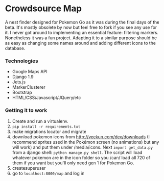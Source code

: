 # Crowdsource Map
A nest finder designed for Pokemon Go as it was during the final days of the beta. It's mostly obsolete by now but feel free to fork if you see any use for it. I never got around to implementing an essential feature: filtering markers. Nonetheless it was a fun project. Adapting it to a similar purpose should be as easy as changing some names around and adding different icons to the database.

### Technologies
- Google Maps API
- Django 1.9
- Jets.js
- MarkerClusterer
- Bootstrap
- HTML/CSS/Javascript/JQuery/etc

### Getting it to work
1. Create and run a virtualenv.
2. ```pip install -r requirements.txt```
3. make migrations locator and migrate
4. download pokemon icons from http://veekun.com/dex/downloads (I recommend sprites used in the Pokémon screen (no animations) but any will work) and put them under /media/icons. Next ```import get_data.py``` from a django shell: ```python manage.py shell```. The script will load whatever pokemon are in the icon folder so you /can/ load all 720 of them if you want but you'll only need gen 1 for Pokemon Go.
5. createsuperuser
6. go to ```localhost:8000/map``` and log in
